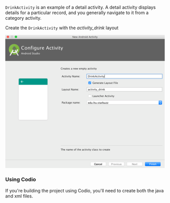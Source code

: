 `DrinkActivity` is an example of a detail activity. A detail activity displays details for a particular record, and you generally navigate to it from a category activity. 

Create the `DrinkActivity` with the *activity_drink* layout


![](.guides/img/50.png)

### Using Codio
If you're building the project using Codio, you'll need to create both the java and xml files. 